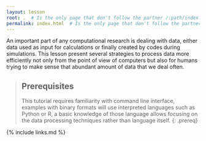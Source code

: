 ```yaml
---
layout: lesson
root: .  # Is the only page that don't follow the partner /:path/index.html
permalink: index.html  # Is the only page that don't follow the partner /:path/index.html
---
```

An important part of any computational research is dealing with data, either data used as input for calculations or finally created by codes during simulations. 
This lesson present several strategies to process data more efficiently not only from the point of view of computers but also for humans trying to make sense that abundant amount of data that we deal often.

> ## Prerequisites
>
> This tutorial requires familiarity with command line interface, examples with binary formats will use interpreted languages such as Python or R, a basic knowledge of those language allows focusing on the data processing techniques rather than language itself.
{: .prereq}

{% include links.md %}
